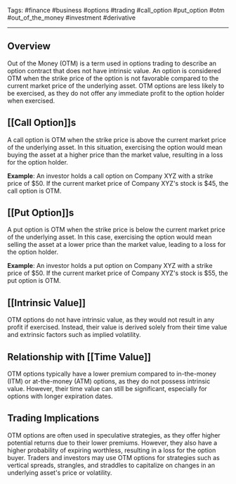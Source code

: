Tags: #finance #business #options #trading #call_option #put_option #otm #out_of_the_money #investment #derivative

---

## Overview

Out of the Money (OTM) is a term used in options trading to describe an option contract that does not have intrinsic value. An option is considered OTM when the strike price of the option is not favorable compared to the current market price of the underlying asset. OTM options are less likely to be exercised, as they do not offer any immediate profit to the option holder when exercised.

## [[Call Option]]s

A call option is OTM when the strike price is above the current market price of the underlying asset. In this situation, exercising the option would mean buying the asset at a higher price than the market value, resulting in a loss for the option holder.

**Example**: An investor holds a call option on Company XYZ with a strike price of $50. If the current market price of Company XYZ's stock is $45, the call option is OTM.

## [[Put Option]]s

A put option is OTM when the strike price is below the current market price of the underlying asset. In this case, exercising the option would mean selling the asset at a lower price than the market value, leading to a loss for the option holder.

**Example**: An investor holds a put option on Company XYZ with a strike price of $50. If the current market price of Company XYZ's stock is $55, the put option is OTM.

## [[Intrinsic Value]]

OTM options do not have intrinsic value, as they would not result in any profit if exercised. Instead, their value is derived solely from their time value and extrinsic factors such as implied volatility.

## Relationship with [[Time Value]]

OTM options typically have a lower premium compared to in-the-money (ITM) or at-the-money (ATM) options, as they do not possess intrinsic value. However, their time value can still be significant, especially for options with longer expiration dates.

## Trading Implications

OTM options are often used in speculative strategies, as they offer higher potential returns due to their lower premiums. However, they also have a higher probability of expiring worthless, resulting in a loss for the option buyer. Traders and investors may use OTM options for strategies such as vertical spreads, strangles, and straddles to capitalize on changes in an underlying asset's price or volatility.